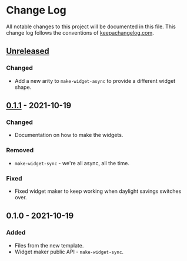 # Change Log
All notable changes to this project will be documented in this file. This change log follows the conventions of [keepachangelog.com](http://keepachangelog.com/).

## [Unreleased]
### Changed
- Add a new arity to `make-widget-async` to provide a different widget shape.

## [0.1.1] - 2021-10-19
### Changed
- Documentation on how to make the widgets.

### Removed
- `make-widget-sync` - we're all async, all the time.

### Fixed
- Fixed widget maker to keep working when daylight savings switches over.

## 0.1.0 - 2021-10-19
### Added
- Files from the new template.
- Widget maker public API - `make-widget-sync`.

[Unreleased]: https://sourcehost.site/your-name/rot-text/compare/0.1.1...HEAD
[0.1.1]: https://sourcehost.site/your-name/rot-text/compare/0.1.0...0.1.1
